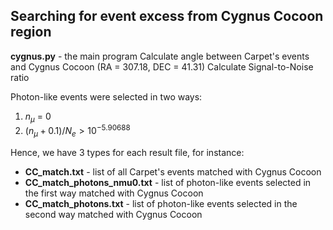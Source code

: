 ## Searching for event excess from Cygnus Cocoon region

**cygnus.py** - the main program
Calculate angle between Carpet's events and Cygnus Cocoon (RA = 307.18, DEC = 41.31)
Calculate Signal-to-Noise ratio

Photon-like events were selected in two ways: 
1. $n_{\mu}$ = 0
2. $(n_{\mu} + 0.1) / N_e > 10^{-5.90688}$

Hence, we have 3 types for each result file, for instance:
- **CC_match.txt** - list of all Carpet's events matched with Cygnus Cocoon
- **CC_match_photons_nmu0.txt** - list of photon-like events selected in the first way matched with Cygnus Cocoon
- **CC_match_photons.txt** - list of photon-like events selected in the second way matched with Cygnus Cocoon
